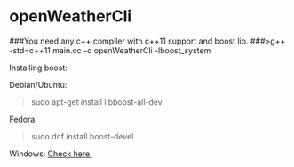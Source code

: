 # openWeatherCli

###You need any c++ compiler with c++11 support and boost lib.
###>g++ -std=c++11 main.cc -o openWeatherCli -lboost_system

Installing boost:

  Debian/Ubuntu:
  > sudo apt-get install libboost-all-dev

  Fedora:
  > sudo dnf install boost-devel
  
  Windows:
  [Check here.](http://www.boost.org/doc/libs/1_55_0/more/getting_started/windows.html)

